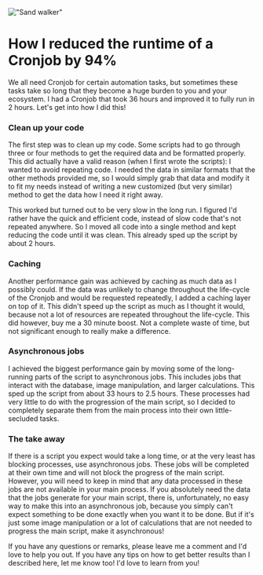 !["Sand walker"](/images/articles/0_xqnRu6Z6PGP8I4ab.jpeg)

# How I reduced the runtime of a Cronjob by 94%

We all need Cronjob for certain automation tasks, but sometimes these tasks take so long that they become a huge burden to you and your ecosystem. I had a Cronjob that took 36 hours and improved it to fully run in 2 hours. Let's get into how I did this!

### Clean up your code

The first step was to clean up my code. Some scripts had to go through three or four methods to get the required data and be formatted properly. This did actually have a valid reason (when I first wrote the scripts): I wanted to avoid repeating code. I needed the data in similar formats that the other methods provided me, so I would simply grab that data and modify it to fit my needs instead of writing a new customized (but very similar) method to get the data how I need it right away.

This worked but turned out to be very slow in the long run. I figured I'd rather have the quick and efficient code, instead of slow code that's not repeated anywhere. So I moved all code into a single method and kept reducing the code until it was clean. This already sped up the script by about 2 hours.

### Caching

Another performance gain was achieved by caching as much data as I possibly could. If the data was unlikely to change throughout the life-cycle of the Cronjob and would be requested repeatedly, I added a caching layer on top of it. This didn't speed up the script as much as I thought it would, because not a lot of resources are repeated throughout the life-cycle. This did however, buy me a 30 minute boost. Not a complete waste of time, but not significant enough to really make a difference.

### Asynchronous jobs

I achieved the biggest performance gain by moving some of the long-running parts of the script to asynchronous jobs. This includes jobs that interact with the database, image manipulation, and larger calculations. This sped up the script from about 33 hours to 2.5 hours. These processes had very little to do with the progression of the main script, so I decided to completely separate them from the main process into their own little-secluded tasks.

### The take away

If there is a script you expect would take a long time, or at the very least has blocking processes, use asynchronous jobs. These jobs will be completed at their own time and will not block the progress of the main script. However, you will need to keep in mind that any data processed in these jobs are not available in your main process. If you absolutely need the data that the jobs generate for your main script, there is, unfortunately, no easy way to make this into an asynchronous job, because you simply can't expect something to be done exactly when you want it to be done. But if it's just some image manipulation or a lot of calculations that are not needed to progress the main script, make it asynchronous!

If you have any questions or remarks, please leave me a comment and I'd love to help you out. If you have any tips on how to get better results than I described here, let me know too! I'd love to learn from you!